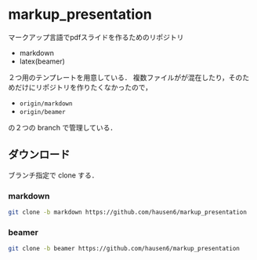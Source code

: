 # markup_presentation
マークアップ言語でpdfスライドを作るためのリポジトリ

- markdown
- latex(beamer)

２つ用のテンプレートを用意している．
複数ファイルがが混在したり，そのためだけにリポジトリを作りたくなかったので，

- ``origin/markdown``
- ``origin/beamer``

の２つの branch で管理している．

## ダウンロード
ブランチ指定で clone する．

### markdown
```bash
git clone -b markdown https://github.com/hausen6/markup_presentation
```

### beamer
```bash
git clone -b beamer https://github.com/hausen6/markup_presentation
```
